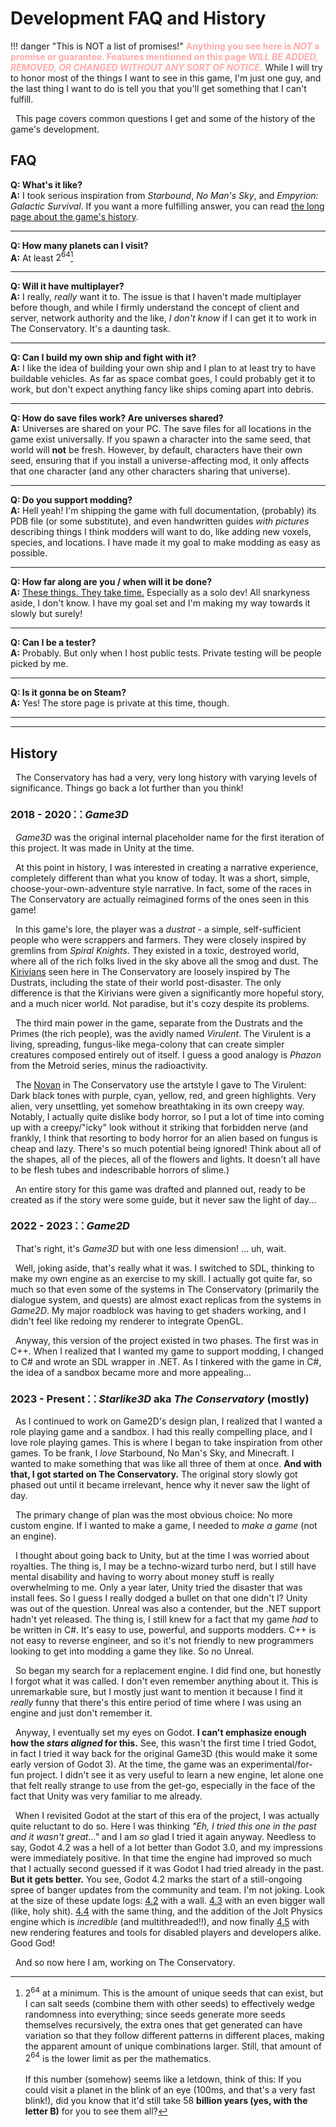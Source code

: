 # Development FAQ and History

!!! danger "This is NOT a list of promises!"
    <span style="color:#faa">**Anything you see here is *NOT* a promise or guarantee. Features mentioned on this page *WILL BE ADDED, REMOVED, OR CHANGED WITHOUT ANY SORT OF NOTICE.***</span> While I will try to honor most of the things I want to see in this game, I'm just one guy, and the last thing I want to do is tell you that you'll get something that I can't fulfill.

&nbsp;&nbsp;This page covers common questions I get and some of the history of the game's development.

## FAQ

**Q: What's it like?**<br/>
**A:** I took serious inspiration from *Starbound*, *No Man's Sky*, and *Empyrion: Galactic Survival*. If you want a more fulfilling answer, you can read [the long page about the game's history](about.md).

***

**Q: How many planets can I visit?**<br/>
**A:** At least $2^{64}$<span style="font-size:0">2 to the power of 64</span>[^disp:Note]

***

**Q: Will it have multiplayer?**<br/>
**A:** I really, *really* want it to. The issue is that I haven't made multiplayer before though, and while I firmly understand the concept of client and server, network authority and the like, *I don't know* if I can get it to work in The Conservatory. It's a daunting task.

***

**Q: Can I build my own ship and fight with it?**<br/>
**A:** I like the idea of building your own ship and I plan to at least try to have buildable vehicles. As far as space combat goes, I could probably get it to work, but don't expect anything fancy like ships coming apart into debris.


***

**Q: How do save files work? Are universes shared?**<br/>
**A:** Universes are shared on your PC. The save files for all locations in the game exist universally. If you spawn a character into the same seed, that world will **not** be fresh. However, by default, characters have their own seed, ensuring that if you install a universe-affecting mod, it only affects that one character (and any other characters sharing that universe).

***

**Q: Do you support modding?**<br/>
**A:** Hell yeah! I'm shipping the game with full documentation, (probably) its PDB file (or some substitute), and even handwritten guides *with pictures* describing things I think modders will want to do, like adding new voxels, species, and locations. I have made it my goal to make modding as easy as possible.

***

**Q: How far along are you / when will it be done?**<br/>
**A:** [These things. They take time.](https://www.youtube.com/watch?v=0d6yBHDvKUw) Especially as a solo dev! All snarkyness aside, I don't know. I have my goal set and I'm making my way towards it slowly but surely!

***

**Q: Can I be a tester?**<br/>
**A:** Probably. But only when I host public tests. Private testing will be people picked by me.

***

**Q: Is it gonna be on Steam?**<br/>
**A:** Yes! The store page is private at this time, though.

***
***


## History

&nbsp;&nbsp;The Conservatory has had a very, very long history with varying levels of significance. Things go back a lot further than you think!

### 2018 - 2020 ⸬ *Game3D*

&nbsp;&nbsp;*Game3D* was the original internal placeholder name for the first iteration of this project. It was made in Unity at the time.

&nbsp;&nbsp;At this point in history, I was interested in creating a narrative experience, completely different than what you know of today. It was a short, simple, choose-your-own-adventure style narrative. In fact, some of the races in The Conservatory are actually reimagined forms of the ones seen in this game!

&nbsp;&nbsp;In this game's lore, the player was a *dustrat* - a simple, self-sufficient people who were scrappers and farmers. They were closely inspired by gremlins from *Spiral Knights*. They existed in a toxic, destroyed world, where all of the rich  folks lived in the sky above all the smog and dust. The [Kirivians](./races/kirivian.md) seen here in The Conservatory are loosely inspired by The Dustrats, including the state of their world post-disaster. The only difference is that the Kirivians were given a significantly more hopeful story, and a much nicer world. Not paradise, but it's cozy despite its problems.

&nbsp;&nbsp;The third main power in the game, separate from the Dustrats and the Primes (the rich people), was the avidly named *Virulent*. The Virulent is a living, spreading, fungus-like mega-colony that can create simpler creatures composed entirely out of itself. I guess a good analogy is *Phazon* from the Metroid series, minus the radioactivity.

&nbsp;&nbsp;The [Novan](./races/novan.md) in The Conservatory use the artstyle I gave to The Virulent: Dark black tones with purple, cyan, yellow, red, and green highlights. Very alien, very unsettling, yet somehow breathtaking in its own creepy way. Notably, I actually quite dislike body horror, so I put a lot of time into coming up with a creepy/"icky" look without it striking that forbidden nerve (and frankly, I think that resorting to body horror for an alien based on fungus is cheap and lazy. There's so much potential being ignored! Think about all of the shapes, all of the pieces, all of the flowers and lights. It doesn't all have to be flesh tubes and indescribable horrors of slime.)

&nbsp;&nbsp;An entire story for this game was drafted and planned out, ready to be created as if the story were some guide, but it never saw the light of day...

### 2022 - 2023 ⸬ *Game2D*

&nbsp;&nbsp;That's right, it's *Game3D* but with one less dimension! ... uh, wait.

&nbsp;&nbsp;Well, joking aside, that's really what it was. I switched to SDL, thinking to make my own engine as an exercise to my skill. I actually got quite far, so much so that even some of the systems in The Conservatory (primarily the dialogue system, and quests) are almost exact replicas from the systems in *Game2D*. My major roadblock was having to get shaders working, and I didn't feel like redoing my renderer to integrate OpenGL.

&nbsp;&nbsp;Anyway, this version of the project existed in two phases. The first was in C++. When I realized that I wanted my game to support modding, I changed to C# and wrote an SDL wrapper in .NET. As I tinkered with the game in C#, the idea of a sandbox became more and more appealing...

### 2023 - Present ⸬ *Starlike3D* aka *The Conservatory* (mostly)

&nbsp;&nbsp;As I continued to work on Game2D's design plan, I realized that I wanted a role playing game and a sandbox. I had this really compelling place, and I love role playing games. This is where I began to take inspiration from other games. To be frank, I *love* Starbound, No Man's Sky, and Minecraft. I wanted to make something that was like all three of them at once. **And with that, I got started on The Conservatory.** The original story slowly got phased out until it became irrelevant, hence why it never saw the light of day.

&nbsp;&nbsp;The primary change of plan was the most obvious choice: No more custom engine. If I wanted to make a game, I needed to *make a game* (not an engine). 

&nbsp;&nbsp;I thought about going back to Unity, but at the time I was worried about royalties. The thing is, I may be a techno-wizard turbo nerd, but I still have mental disability and having to worry about money stuff is really overwhelming to me. Only a year later, Unity tried the disaster that was install fees. So I guess I really dodged a bullet on that one didn't I? Unity was out of the question. Unreal was also a contender, but the .NET support hadn't yet released. The thing is, I still knew for a fact that my game *had* to be written in C#. It's easy to use, powerful, and supports modders. C++ is not easy to reverse engineer, and so it's not friendly to new programmers looking to get into modding a game they like. So no Unreal.

&nbsp;&nbsp;So began my search for a replacement engine. I did find one, but honestly I forgot what it was called. I don't even remember anything about it. This is unremarkable sure, but I mostly just want to mention it because I find it *really* funny that there's this entire period of time where I was using an engine and just don't remember it.

&nbsp;&nbsp;Anyway, I eventually set my eyes on Godot. **I can't emphasize enough how the *stars aligned* for this.** See, this wasn't the first time I tried Godot, in fact I tried it way back for the original Game3D (this would make it some early version of Godot 3). At the time, the game was an experimental/for-fun project. I didn't see it as very useful to learn a new engine, let alone one that felt really strange to use from the get-go, especially in the face of the fact that Unity was very familiar to me already.

&nbsp;&nbsp;When I revisited Godot at the start of this era of the project, I was actually quite reluctant to do so. Here I was thinking *"Eh, I tried this one in the past and it wasn't great..."* and I am *so* glad I tried it again anyway. Needless to say, Godot 4.2 was a hell of a lot better than Godot 3.0, and my impressions were immediately positive. In that time the engine had improved so much that I actually second guessed if it was Godot I had tried already in the past. **But it gets better.** You see, Godot 4.2 marks the start of a still-ongoing spree of banger updates from the community and team. I'm not joking. Look at the size of these update logs: [4.2](https://godotengine.github.io/godot-interactive-changelog/#4.2) with a wall. [4.3](https://godotengine.github.io/godot-interactive-changelog/#4.3) with an even bigger wall (like, holy shit). [4.4](https://godotengine.github.io/godot-interactive-changelog/#4.4) with the same thing, and the addition of the Jolt Physics engine which is *incredible* (and multithreaded!!), and now finally [4.5](https://godotengine.github.io/godot-interactive-changelog/#4.5) with new rendering features and tools for disabled players and developers alike. Good God!

&nbsp;&nbsp;And so now here I am, working on The Conservatory.


[^disp:Note]: $2^{64}$<span style="font-size:0">2 to the power of 64</span> at a minimum. This is the amount of unique seeds that can exist, but I can salt seeds (combine them with other seeds) to effectively wedge randomness into everything; since seeds generate more seeds themselves recursively, the extra ones that get generated can have variation so that they follow different patterns in different places, making the apparent amount of unique combinations larger. Still, that amount of $2^{64}$<span style="font-size:0">2 to the power of 64</span> is the lower limit as per the mathematics.<br/><br/>If this number (somehow) seems like a letdown, think of this: If you could visit a planet in the blink of an eye (100ms, and that's a very fast blink!), did you know that it'd still take 58 **billion years (yes, with the letter B)** for you to see them all?